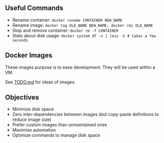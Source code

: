 ## Useful Commands

- Rename container: `docker rename CONTAINER NEW_NAME`
- Rename image: `docker tag OLD_NAME NEW_NAME; docker rmi OLD_NAME`
- Stop and remove container: `docker rm -f CONTAINER`
- Stats about disk usage: `docker system df -v | less -S # takes a few seconds`

## Docker Images

These images purpose is to ease development. They will be used within a VM.

See [TODO.md](./TODO.md) for ideas of images.

## Objectives

- Minimize disk space
- Zero inter-dependencies between images (but copy-paste definitions to reduce image size)
- Prefer custom images than unmaintained ones
- Maximize automation
- Optimize commands to manage disk space
